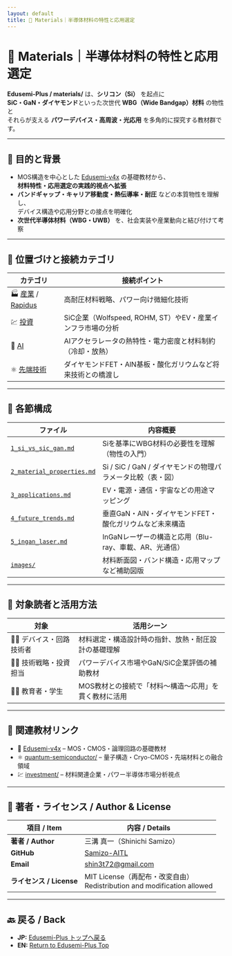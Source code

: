 ```yaml
---
layout: default
title: 🧪 Materials｜半導体材料の特性と応用選定
---
```


# 🧪 Materials｜半導体材料の特性と応用選定

**Edusemi-Plus / materials/** は、**シリコン（Si）** を起点に  
**SiC・GaN・ダイヤモンド**といった次世代 **WBG（Wide Bandgap）材料** の物性と  
それらが支える **パワーデバイス・高周波・光応用** を多角的に探究する教材群です。

---

## 🎯 目的と背景

- MOS構造を中心とした [Edusemi-v4x](https://github.com/Samizo-AITL/Edusemi-v4x) の基礎教材から、  
  **材料特性・応用選定の実践的視点へ拡張**
- **バンドギャップ・キャリア移動度・熱伝導率・耐圧** などの本質物性を理解し、  
  デバイス構造や応用分野との接点を明確化
- **次世代半導体材料（WBG・UWB）** を、社会実装や産業動向と結び付けて考察

---

## 🧩 位置づけと接続カテゴリ

| カテゴリ | 接続ポイント |
|----------|-------------|
| 🏭 [産業](../tsmc-insight/) / [Rapidus](../rapidus/) | 高耐圧材料戦略、パワー向け微細化技術 |
| 💹 [投資](../investment/) | SiC企業（Wolfspeed, ROHM, ST）やEV・産業インフラ市場の分析 |
| 🤖 [AI](../ai-semiconductor/) | AIアクセラレータの熱特性・電力密度と材料制約（冷却・放熱） |
| ⚛️ [先端技術](../quantum-semiconductor/) | ダイヤモンドFET・AlN基板・酸化ガリウムなど将来技術との橋渡し |

---

## 📂 各節構成

| ファイル | 内容概要 |
|---------|----------|
| [`1_si_vs_sic_gan.md`](./1_si_vs_sic_gan.md) | Siを基準にWBG材料の必要性を理解（物性の入門） |
| [`2_material_properties.md`](./2_material_properties.md) | Si / SiC / GaN / ダイヤモンドの物理パラメータ比較（表・図） |
| [`3_applications.md`](./3_applications.md) | EV・電源・通信・宇宙などの用途マッピング |
| [`4_future_trends.md`](./4_future_trends.md) | 垂直GaN・AlN・ダイヤモンドFET・酸化ガリウムなど未来構造 |
| [`5_ingan_laser.md`](./5_ingan_laser.md) | InGaNレーザーの構造と応用（Blu-ray、車載、AR、光通信） |
| [`images/`](./images/) | 材料断面図・バンド構造・応用マップなど補助図版 |

---

## 📌 対象読者と活用方法

| 対象 | 活用シーン |
|------|-----------|
| 🧑‍🔬 デバイス・回路技術者 | 材料選定・構造設計時の指針、放熱・耐圧設計の基礎理解 |
| 🧑‍💼 技術戦略・投資担当 | パワーデバイス市場やGaN/SiC企業評価の補助教材 |
| 🧑‍🏫 教育者・学生 | MOS教材との接続で「材料〜構造〜応用」を貫く教材に活用 |

---

## 🔗 関連教材リンク

- 📘 [Edusemi-v4x](https://github.com/Samizo-AITL/Edusemi-v4x) – MOS・CMOS・論理回路の基礎教材  
- ⚛️ [quantum-semiconductor/](../quantum-semiconductor/) – 量子構造・Cryo-CMOS・先端材料との融合領域  
- 💹 [investment/](../investment/) – 材料関連企業・パワー半導体市場分析視点

---

## 👤 **著者・ライセンス / Author & License**

| **項目 / Item** | **内容 / Details** |
|-----------------|--------------------|
| **著者 / Author** | 三溝 真一（Shinichi Samizo） |
| **GitHub** | [Samizo-AITL](https://github.com/Samizo-AITL) |
| **Email** | [shin3t72@gmail.com](mailto:shin3t72@gmail.com) |
| **ライセンス / License** | MIT License（再配布・改変自由）<br>Redistribution and modification allowed |

---

## 🔙 戻る / Back
- **JP:** [Edusemi-Plus トップへ戻る](https://samizo-aitl.github.io/Edusemi-Plus/index.html)  
- **EN:** [Return to Edusemi-Plus Top](https://samizo-aitl.github.io/Edusemi-Plus/index.html)
